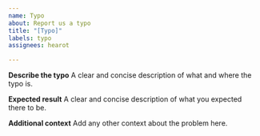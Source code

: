 ```yaml
---
name: Typo
about: Report us a typo
title: "[Typo]"
labels: typo
assignees: hearot

---
```


**Describe the typo**
A clear and concise description of what and where the typo is.

**Expected result**
A clear and concise description of what you expected there to be.

**Additional context**
Add any other context about the problem here.
